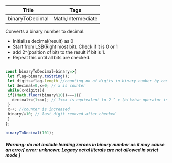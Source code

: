 | Title           | Tags              |
|-----------------|-------------------|
| binaryToDecimal | Math,Intermediate |

Converts a binary number to decimal.
- Initialise decimal(result) as 0
- Start from LSB(Right most bit). Check if it is 0 or 1
- add 2^(position of bit) to the result if bit is 1.
- Repeat this until all bits are checked.

``` js

const binaryToDecimal=binary=>{
 let flag=binary.toString();
 let digits=flag.length //counting no of digits in binary number by converting to string
 let decimal=0,x=0; // x is counter
 while(x<digits){
 if((Math.floor(binary%10))===1){
   decimal+=(1<<x); // 1<<x is equivalent to 2 ^ x (bitwise operator is used)
 }
 x++; //counter is increased
 binary/=10; // last digit removed after checked
 }
};
```
``` js
binaryToDecimal(101);
```


##### Warning: do not include leading zeroes in binary number as it may cause an error[ error: unknown: Legacy octal literals are not allowed in strict mode ]
